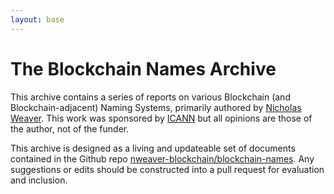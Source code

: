 ```yaml
---
layout: base
---
```


# The Blockchain Names Archive

This archive contains a series of reports on various Blockchain (and
Blockchain-adjacent) Naming Systems, primarily authored by [Nicholas
Weaver](mailto://nweaver@gmail.com).  This work was sponsored by
[ICANN](https://www.icann.org) but all opinions are those of the
author, not of the funder.

This archive is designed as a living and updateable set of documents
contained in the Github repo
[nweaver-blockchain/blockchain-names](https://github.com/nweaver-blockchain/blockchain-names/).
Any suggestions or edits should be constructed into a pull request for
evaluation and inclusion.


